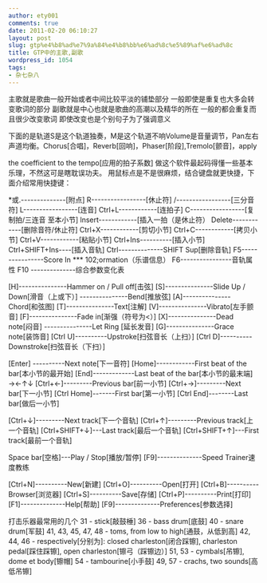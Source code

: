 ```yaml
---
author: ety001
comments: true
date: 2011-02-20 06:10:27
layout: post
slug: gtp%e4%b8%ad%e7%9a%84%e4%b8%bb%e6%ad%8c%e5%89%af%e6%ad%8c
title: GTP中的主歌,副歌
wordpress_id: 1054
tags:
- 杂七杂八
---
```


主歌就是歌曲一般开始或者中间比较平淡的铺垫部分
一般即使是重复也大多会转变歌词的部分
副歌就是中心也就是歌曲的高潮以及精华的所在
一般的都会重复而且很少改变歌词
即使改变也是个别句子为了强调意义
<!-- more -->下面的是轨道S是这个轨道独奏，M是这个轨道不响Volume是音量调节，Pan左右声道均衡。Chorus[合唱]，Reverb[回响]，Phaser[阶段],Tremolo[颤音]，apply
the coefficient to the tempo[应用的拍子系数]
做这个软件最起码得懂一些基本乐理，不然这可是瞎耽误功夫。
用鼠标点是不是很麻烦，结合键盘就更快捷，下面介绍常用快捷键：

*或.--------------[附点]
R-----------------[休止符]
/-----------------[三分音符]
L-----------------[连音]
Ctrl+L------------[连拍子]
C-----------------[复制拍/三连音 至本小节]
lnsert------------[插入一拍（是休止符）
Delete------------[删除音符/休止符]
Ctrl+X------------[剪切小节]
Ctrl+C------------[拷贝小节]
Ctrl+V------------[粘贴小节]
Ctrl+Ins----------[插入小节]
Ctrl+SHIFT+Ins----[插入音轨]
Ctrl--------------SHIFT Sup[删除音轨]
F5----------------Score In *** 102;ormation（乐谱信息）
F6----------------音轨属性
F10 --------------综合参数变化表

[H]---------------Hammer on / Pull off[击弦]
[S]---------------Slide Up / Down[滑音（上或下）]
---------------Bend[推放弦]
[A]---------------Chord[和弦图]
[T]---------------Text[注解]
[V]---------------Vibrato[左手颤音]
[F]---------------Fade in[渐强（符号为<）]
[X]---------------Dead note[闷音]
---------------Let Ring [延长发音]
[G]---------------Grace note[装饰音]
[Ctrl U]----------Upstroke[扫弦音长（上扫）]
[Ctrl D]----------Downstroke[扫弦音长（下扫）]

[Enter] ----------Next note[下一音符]
[Home]------------First beat of the bar[本小节的最开始]
[End]-------------Last beat of the bar[本小节的最末端]
→←↑↓
[Ctrl+←]---------Previous bar[前一小节]
[Ctrl+→]---------Next bar[下一小节]
[Ctrl Home]-------First bar[第一小节]
[Ctrl End]--------Last bar[做后一小节]

[Ctrl+↓]---------Next track[下一个音轨]
[Ctrl+↑]---------Previous track[上一个音轨]
[Ctrl+SHIFT+↓]---Last track[最后一个音轨]
[Ctrl+SHIFT+↑]---First track[最前一个音轨]

Space bar[空格]---Play / Stop[播放/暂停]
[F9]--------------Speed Trainer速度教练

[Ctrl+N]----------New[新建]
[Ctrl+O]----------Open[打开]
[Ctrl+B]----------Browser[浏览器]
[Ctrl+S]----------Save[存储]
[Ctrl+P]----------Print[打印]
[F1]--------------Help[帮助]
[F9]--------------Preferences[参数选择]

打击乐器最常用的几个
31 - stick[敲鼓棰]
36 - bass drum[底鼓]
40 - snare drum[军鼓]
41, 43, 45, 47, 48 - toms, from low to high[通鼓，从低到高]
42, 44, 46 - respectively[分别为]: closed charleston[闭合踩镲], charleston
pedal[踩住踩镲], open charleston[镲弓（踩镲边）]
51, 53 - cymbals[吊镲], dome et body[镲帽]
54 - tambourine[小手鼓]
49, 57 - crachs, two sounds[高低吊镲]

